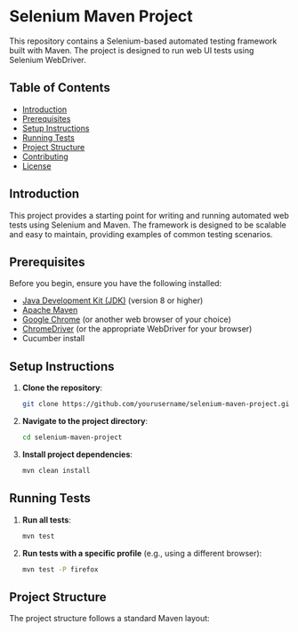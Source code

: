# Selenium Maven Project

This repository contains a Selenium-based automated testing framework built with Maven. The project is designed to run web UI tests using Selenium WebDriver.

## Table of Contents

- [Introduction](#introduction)
- [Prerequisites](#prerequisites)
- [Setup Instructions](#setup-instructions)
- [Running Tests](#running-tests)
- [Project Structure](#project-structure)
- [Contributing](#contributing)
- [License](#license)

## Introduction

This project provides a starting point for writing and running automated web tests using Selenium and Maven. The framework is designed to be scalable and easy to maintain, providing examples of common testing scenarios.

## Prerequisites

Before you begin, ensure you have the following installed:

- [Java Development Kit (JDK)](https://www.oracle.com/java/technologies/javase-jdk11-downloads.html) (version 8 or higher)
- [Apache Maven](https://maven.apache.org/install.html)
- [Google Chrome](https://www.google.com/chrome/) (or another web browser of your choice)
- [ChromeDriver](https://sites.google.com/a/chromium.org/chromedriver/) (or the appropriate WebDriver for your browser)
- Cucumber install

## Setup Instructions

1. **Clone the repository**:
    ```sh
    git clone https://github.com/yourusername/selenium-maven-project.git
    ```

2. **Navigate to the project directory**:
    ```sh
    cd selenium-maven-project
    ```

3. **Install project dependencies**:
    ```sh
    mvn clean install
    ```

## Running Tests

1. **Run all tests**:
    ```sh
    mvn test
    ```

2. **Run tests with a specific profile** (e.g., using a different browser):
    ```sh
    mvn test -P firefox
    ```

## Project Structure

The project structure follows a standard Maven layout:

